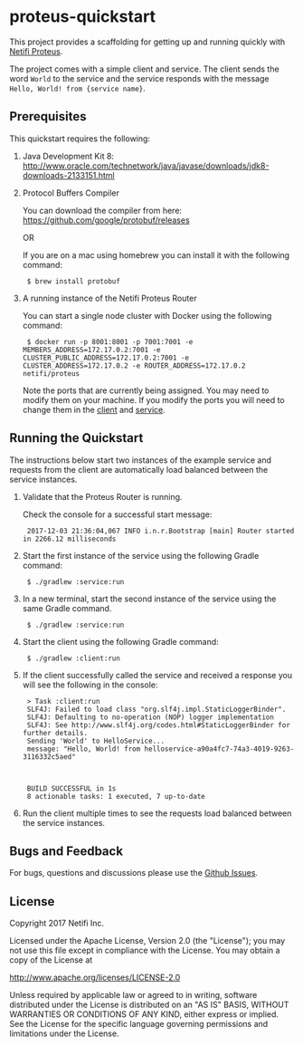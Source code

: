 # proteus-quickstart
This project provides a scaffolding for getting up and running quickly with [Netifi Proteus](http://www.netifi.com/proteus.html).

The project comes with a simple client and service. The client sends the word `World` to the service and the service responds with the message `Hello, World! from {service name}`.

## Prerequisites
This quickstart requires the following:

1. Java Development Kit 8: http://www.oracle.com/technetwork/java/javase/downloads/jdk8-downloads-2133151.html

2. Protocol Buffers Compiler

    You can download the compiler from here: https://github.com/google/protobuf/releases
    
    OR
    
    If you are on a mac using homebrew you can install it with the following command:
    
        $ brew install protobuf

3. A running instance of the Netifi Proteus Router

    You can start a single node cluster with Docker using the following command:
    
        $ docker run -p 8001:8001 -p 7001:7001 -e MEMBERS_ADDRESS=172.17.0.2:7001 -e CLUSTER_PUBLIC_ADDRESS=172.17.0.2:7001 -e CLUSTER_ADDRESS=172.17.0.2 -e ROUTER_ADDRESS=172.17.0.2 netifi/proteus
    
    Note the ports that are currently being assigned. You may need to modify them on your machine. If you modify the ports you will need to change them in the [client](/client/src/main/java/io/netifi/proteus/quickstart/client/Main.java) and [service](/service/src/main/java/io/netifi/proteus/quickstart/service/Main.java).

## Running the Quickstart
The instructions below start two instances of the example service and requests from the client are automatically load balanced between the service instances.

1. Validate that the Proteus Router is running.

    Check the console for a successful start message:
    
        2017-12-03 21:36:04,067 INFO i.n.r.Bootstrap [main] Router started in 2266.12 milliseconds

2. Start the first instance of the service using the following Gradle command:

        $ ./gradlew :service:run
        
3. In a new terminal, start the second instance of the service using the same Gradle command.

        $ ./gradlew :service:run
        
4. Start the client using the following Gradle command:

        $ ./gradlew :client:run
        
5. If the client successfully called the service and received a response you will see the following in the console:

        > Task :client:run
        SLF4J: Failed to load class "org.slf4j.impl.StaticLoggerBinder".
        SLF4J: Defaulting to no-operation (NOP) logger implementation
        SLF4J: See http://www.slf4j.org/codes.html#StaticLoggerBinder for further details.
        Sending 'World' to HelloService...
        message: "Hello, World! from helloservice-a90a4fc7-74a3-4019-9263-3116332c5aed"
        
        
        
        BUILD SUCCESSFUL in 1s
        8 actionable tasks: 1 executed, 7 up-to-date

6. Run the client multiple times to see the requests load balanced between the service instances.

## Bugs and Feedback
For bugs, questions and discussions please use the [Github Issues](https://github.com/gregwhitaker/proteus-quickstart/issues).

## License
Copyright 2017 Netifi Inc.

Licensed under the Apache License, Version 2.0 (the "License");
you may not use this file except in compliance with the License.
You may obtain a copy of the License at

   http://www.apache.org/licenses/LICENSE-2.0

Unless required by applicable law or agreed to in writing, software
distributed under the License is distributed on an "AS IS" BASIS,
WITHOUT WARRANTIES OR CONDITIONS OF ANY KIND, either express or implied.
See the License for the specific language governing permissions and
limitations under the License.
